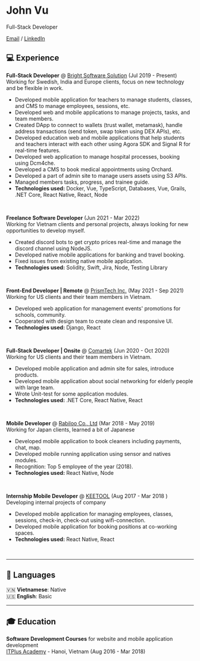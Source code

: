 # John Vu

Full-Stack Developer

[Email](mailto:johnvu.dev@gmail.com) / [LinkedIn](https://www.linkedin.com/in/jv98/)

## 💻 Experience
**Full-Stack Developer** @ [Bright Software Solution](https://www.brightsoftsolution.com/) (Jul 2019 - Present)<br>
Working for Swedish, India and Europe clients, focus on new technology and be flexible in work.
- Developed mobile application for teachers to manage students, classes, and CMS to manage employees, sessions, etc.
- Developed web and mobile applications to manage projects, tasks, and team members.
- Created DApp to connect to wallets (trust wallet, metamask), handle address transactions (send token, swap token using DEX APIs), etc.
- Developed education web and mobile applications that help students and teachers interact with each other using Agora SDK and Signal R for real-time features.
- Developed web application to manage hospital processes, booking using Dcm4che.
- Developed a CMS to book medical appointments using Orchard.
- Developed a part of admin site to manage users assets using S3 APIs.
- Managed members tasks, progress, and trainee guide.
- **Technologies used:** Docker, Vue, TypeScript, Databases, Vue, Grails, .NET Core, React Native, React, Node
<br>

**Freelance Software Developer** (Jun 2021 - Mar 2022)<br>
Working for Vietnam clients and personal projects, always looking for new opportunities to develop myself.
- Created discord bots to get crypto prices real-time and manage the discord channel using NodeJS.
- Developed native mobile applications for banking and travel booking.
- Fixed issues from existing native mobile application.
- **Technologies used:** Solidity, Swift, Jira, Node, Testing Library
<br>

**Front-End Developer | Remote** @ [PrismTech Inc.](https://prismtechinc.io/) (May 2021 - Sep 2021)<br>
Working for US clients and their team members in Vietnam.
- Developed web application for management events' promotions for schools, community.
- Cooperated with design team to create clean and responsive UI.
- **Technologies used:** Django, React
<br>

**Full-Stack Developer | Onsite** @ [Comartek](https://comartek.com/) (Jun 2020 - Oct 2020)<br>
Working for US clients and their team members in Vietnam.
- Developed mobile application and admin site for sales, introduce products.
- Developed mobile application about social networking for elderly people with large team.
- Wrote Unit-test for some application modules.
- **Technologies used:** .NET Core, React Native, React
<br>

**Mobile Developer** @ [Rabiloo Co., Ltd](https://rabiloo.com/) (Mar 2018 - May 2019)<br>
Working for Japan clients, learned a bit of Japanese 
- Developed mobile application to book cleaners including payments, chat, map.
- Developed mobile running application using sensor and natives modules.
- Recognition: Top 5 employee of the year (2018).
- **Technologies used:** React Native, Node
<br>

**Internship Mobile Developer** @ [KEETOOL](https://www.facebook.com/keetool/) (Aug 2017 - Mar 2018 )<br>
Developing internal projects of company
- Developed mobile application for managing employees, classes, sessions, check-in, check-out using wifi-connection.
- Developed mobile application for booking positions at co-working spaces.
- **Technologies used:** React Native, React
<br>

---

## 💬 Languages
🇻🇳 **Vietnamese**: Native <br>
🇺🇸 **English**: Basic 
<br>

---

## 🎓 Education
**Software Development Courses** for website and mobile application development<br>
[ITPlus Academy](http://itplus-academy.edu.vn/) - Hanoi, Vietnam (Aug 2016 - Mar 2018) <br>
<br>